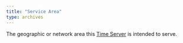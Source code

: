 ```yaml
---
title: "Service Area"
type: archives
---
```


The geographic or network area this [Time Server](/support/servers/timeserver/) is intended to serve. 